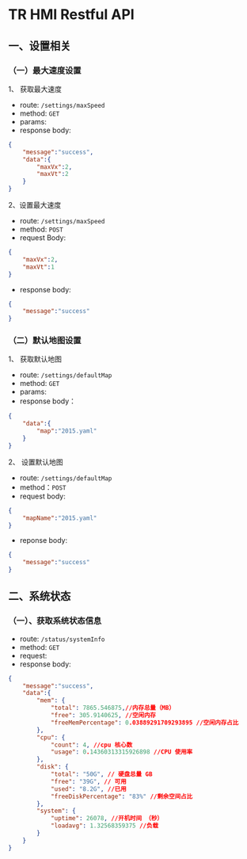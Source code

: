 # TR HMI Restful API

## 一、设置相关

### （一）最大速度设置

1、 获取最大速度

- route: `/settings/maxSpeed`
- method: `GET`
- params:
- response body:

```json
{
    "message":"success",
    "data":{
        "maxVx":2,
        "maxVt":2
    }
}
```

2、设置最大速度

- route:  `/settings/maxSpeed`
- method: `POST`
- request Body:

```json
{
    "maxVx":2,
    "maxVt":1
}

```

- response body:

```json
{
    "message":"success"
}
```

### （二）默认地图设置

1、 获取默认地图

- route: `/settings/defaultMap`
- method: `GET`
- params:
- response body：

```json
{
    "data":{
        "map":"2015.yaml"
    }
}
```

2、 设置默认地图

- route: `/settings/defaultMap`
- method：`POST`
- request body:

```json
{
    "mapName":"2015.yaml"
}
```

- reponse body:

```json
{
    "message":"success"
}
```

## 二、系统状态

### （一）、获取系统状态信息

- route: `/status/systemInfo`
- method: `GET`
- request:
- response body:

```json
{
    "message":"success",
    "data":{
        "mem": {
            "total": 7865.546875,//内存总量（MB）
            "free": 305.9140625, //空闲内存
            "freeMemPercentage": 0.03889291709293895 //空闲内存占比
        },
        "cpu": {
            "count": 4, //cpu 核心数
            "usage": 0.14360313315926898 //CPU 使用率
        },
        "disk": {
            "total": "50G", // 硬盘总量 GB
            "free": "39G", // 可用
            "used": "8.2G", //已用
            "freeDiskPercentage": "83%" //剩余空间占比
        },
        "system": {
            "uptime": 26078, //开机时间 （秒）
            "loadavg": 1.32568359375 //负载
        }
    }
}
```
